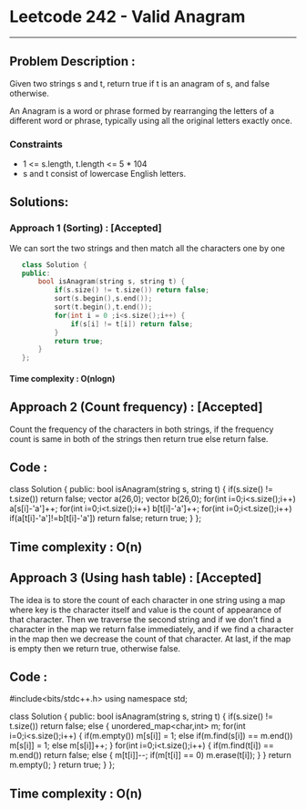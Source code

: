# Leetcode 242 - Valid Anagram
***
## Problem Description : 
Given two strings s and t, return true if t is an anagram of s, and false otherwise.

An Anagram is a word or phrase formed by rearranging the letters of a different word or phrase,
typically using all the original letters exactly once.

### Constraints
 * 1 <= s.length, t.length <= 5 * 104
 * s and t consist of lowercase English letters.

## Solutions: 

### Approach 1 (Sorting) : [Accepted]

 We can sort the two strings and then match all the characters one by one
 ``` cpp
    class Solution {
    public:
        bool isAnagram(string s, string t) {
            if(s.size() != t.size()) return false;
            sort(s.begin(),s.end());
            sort(t.begin(),t.end());
            for(int i = 0 ;i<s.size();i++) {
                if(s[i] != t[i]) return false;
            }
            return true;
        }
    };
```

#### Time complexity : O(nlogn)


## Approach 2 (Count frequency) : [Accepted]
 Count the frequency of the characters in both strings,
 if the frequency count is same in both of the strings then return true else return false.


 ## Code : 

class Solution {
public:
    bool isAnagram(string s, string t) {
        if(s.size() != t.size()) return false;
        vector<int> a(26,0);
        vector<int> b(26,0);
        for(int i=0;i<s.size();i++)
            a[s[i]-'a']++;
        for(int i=0;i<t.size();i++)
            b[t[i]-'a']++;
        for(int i=0;i<t.size();i++)
                if(a[t[i]-'a']!=b[t[i]-'a'])
                    return false;
        return true;
    }
};

## Time complexity : O(n)

## Approach 3 (Using hash table) : [Accepted]
 The idea is to store the count of each character in one string using a map where key is the character itself and value is the count of appearance of that character.
 Then we traverse the second string and if we don't find a character in the map we return false immediately, and if we find a character in the map then we decrease the count of that character.
 At last, if the map is empty then we return true, otherwise false.
 ## Code : 
#include<bits/stdc++.h>
using namespace std;

class Solution {
public:
    bool isAnagram(string s, string t) {
        if(s.size() != t.size()) return false;
        else {
            unordered_map<char,int> m;
            for(int i=0;i<s.size();i++) {
                if(m.empty()) m[s[i]] = 1;
                else if(m.find(s[i]) == m.end()) m[s[i]] = 1;
                else m[s[i]]++;
            }
            for(int i=0;i<t.size();i++) {
                if(m.find(t[i]) == m.end()) return false;
                else {
                    m[t[i]]--;
                    if(m[t[i]] == 0) m.erase(t[i]);
                }
            }
            return m.empty();
        }
        return true;
    }
};

 ## Time complexity : O(n)





